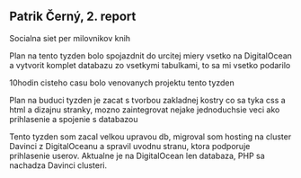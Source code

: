 <h2>Patrik Černý, 2. report</h2>
<p>Socialna siet per milovnikov knih</p>

<p>Plan na tento tyzden bolo spojazdnit do urcitej miery vsetko na DigitalOcean a vytvorit komplet databazu zo vsetkymi tabulkami, to sa mi vsetko podarilo</p>
<p>10hodin cisteho casu bolo venovanych projektu tento tyzden</p>

<p>Plan na buduci tyzden je zacat s tvorbou zakladnej kostry co sa tyka css a html a dizajnu stranky, mozno zaintegrovat nejake jednoduchsie veci ako prihlasenie a 
spojenie s databazou</p>

<p>Tento tyzden som zacal velkou upravou db, migroval som hosting na cluster Davinci z DigitalOceanu a spravil uvodnu stranu, ktora podporuje prihlasenie userov. Aktualne je na 
DigitalOcean len databaza, PHP sa nachadza Davinci clusteri. </p

